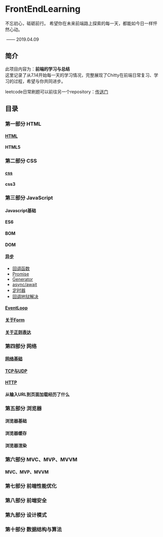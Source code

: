 # FrontEndLearning 
不忘初心，砥砺前行。
希望你在未来前端路上探索的每一天，都能如今日一样怦然心动。

​																										—— 2019.04.09

## 简介

此项目内容为：**前端的学习与总结**  
这里记录了从7.14开始每一天的学习情况，完整展现了Chitty在前端日常复习、学习的过程，希望与你共同进步。  

leetcode日常刷题可以前往另一个repository：[传送门](https://github.com/YiiChitty/leetcode-practice)



## 目录

### 第一部分  HTML
#### [HTML](https://github.com/YiiChitty/FrontEndLearning/blob/master/HTML/HTML.md)  
#### HTML5



### 第二部分 CSS

#### [css](https://github.com/YiiChitty/FrontEndLearning/blob/master/CSS/CSS.md)  
#### css3



### 第三部分 JavaScript
#### Javascript基础  
#### ES6  

#### BOM  

#### DOM  

#### [异步]([https://github.com/YiiChitty/FrontEndLearning/blob/master/Javascript/%E5%BC%82%E6%AD%A5.md](https://github.com/YiiChitty/FrontEndLearning/blob/master/Javascript/异步.md))  

- [回调函数](https://github.com/YiiChitty/FrontEndLearning/blob/master/Javascript/CallBack.md)
- [Promise](https://github.com/YiiChitty/FrontEndLearning/blob/master/Javascript/Promise.md)
- [Generator](https://github.com/YiiChitty/FrontEndLearning/blob/master/Javascript/深入理解Generator.md)
- [async/await](https://github.com/YiiChitty/FrontEndLearning/blob/master/Javascript/async和await详解.md)
- [定时器](https://github.com/YiiChitty/FrontEndLearning/blob/master/Javascript/定时器.md)
- [回调地狱解决](https://github.com/YiiChitty/FrontEndLearning/tree/master/Javascript)

#### [EventLoop](https://github.com/YiiChitty/FrontEndLearning/blob/master/Javascript/EventLoop.md)  

#### [关于Form](https://github.com/YiiChitty/FrontEndLearning/blob/master/Javascript/Form.md)  
#### [关于正则表达](https://github.com/YiiChitty/FrontEndLearning/blob/master/Javascript/正则表达.md)  



### 第四部分 网络
#### [网络基础](https://github.com/YiiChitty/FrontEndLearning/blob/master/%E7%BD%91%E7%BB%9C/%E7%BD%91%E7%BB%9C.md)  
#### [TCP与UDP](https://github.com/YiiChitty/FrontEndLearning/blob/master/%E7%BD%91%E7%BB%9C/UDP%20and%20TCP.md)  
#### [HTTP](https://github.com/YiiChitty/FrontEndLearning/blob/master/%E7%BD%91%E7%BB%9C/http.md)  
#### 从输入URL到页面加载经历了什么



### 第五部分 浏览器
#### 浏览器基础  

#### 浏览器缓存  

#### 浏览器渲染



### 第六部分 MVC、MVP、MVVM
#### MVC、MVP、MVVM



### 第七部分 前端性能优化



### 第八部分 前端安全



### 第九部分 设计模式



### 第十部分 数据结构与算法